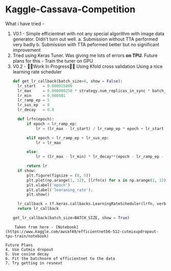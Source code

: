 # Kaggle-Cassava-Competition

What i have tried - 

1. V0.1 - Simple efficientnet with not any special algorithm with image data generator. Didn't turn out well.
    a. Submission without TTA performed very badly
    b. Submission with TTA peformed better but no significant improvement
2. Tried using Keras Tuner. Was giving me lots of errors **on TPU.**
    Future plans for this - Train the tuner on GPU
3. V0.2 - 🚧👷Work In Progress👷🚧
    Using Kfold cross validation
    Using a nice learning rate scheduler
    ```py
    def get_lr_callback(batch_size=8, show = False):
      lr_start   = 0.000015000
      lr_max     = 0.000000250 * strategy.num_replicas_in_sync * batch_size
      lr_min     = 0.000001
      lr_ramp_ep = 5
      lr_sus_ep  = 0
      lr_decay   = 0.8

      def lrfn(epoch):
          if epoch < lr_ramp_ep:
              lr = (lr_max - lr_start) / lr_ramp_ep * epoch + lr_start

          elif epoch < lr_ramp_ep + lr_sus_ep:
              lr = lr_max

          else:
              lr = (lr_max - lr_min) * lr_decay**(epoch - lr_ramp_ep - lr_sus_ep) + lr_min

          return lr
      if show:
          plt.figure(figsize = (8, 5))
          plt.plot(np.arange(1, 12), [lrfn(x) for x in np.arange(1, 12)], marker = 'o')
          plt.xlabel('epoch')
          plt.ylabel('learaning_rate');
          plt.show()

      lr_callback = tf.keras.callbacks.LearningRateScheduler(lrfn, verbose=False)
      return lr_callback

    get_lr_callback(batch_size=BATCH_SIZE, show = True)
```
    Taken from here - [Notebook](https://www.kaggle.com/awsaf49/efficientnetb6-512-cutmixupdropout-tpu-train/notebook)

Future Plans    
4. Use Cutmix dropout
5. Use cosine decay
6. Fit the batchnorm of efficientnet to the data
7. Try getting in resnext
